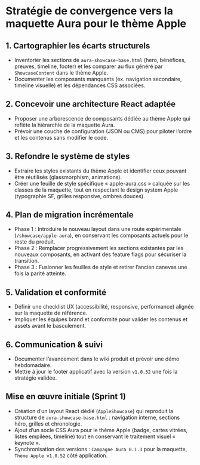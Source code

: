# Stratégie de convergence vers la maquette Aura pour le thème Apple

## 1. Cartographier les écarts structurels
- Inventorier les sections de `aura-showcase-base.html` (hero, bénéfices, preuves, timeline, footer) et les comparer au flux généré par `ShowcaseContent` dans le thème Apple.
- Documenter les composants manquants (ex. navigation secondaire, timeline visuelle) et les dépendances CSS associées.

## 2. Concevoir une architecture React adaptée
- Proposer une arborescence de composants dédiée au thème Apple qui reflète la hiérarchie de la maquette Aura.
- Prévoir une couche de configuration (JSON ou CMS) pour piloter l’ordre et les contenus sans modifier le code.

## 3. Refondre le système de styles
- Extraire les styles existants du thème Apple et identifier ceux pouvant être réutilisés (glassmorphism, animations).
- Créer une feuille de style spécifique « apple-aura.css » calquée sur les classes de la maquette, tout en respectant le design system Apple (typographie SF, grilles responsive, ombres douces).

## 4. Plan de migration incrémentale
- Phase 1 : Introduire le nouveau layout dans une route expérimentale (`/showcase/apple-aura`), en conservant les composants actuels pour le reste du produit.
- Phase 2 : Remplacer progressivement les sections existantes par les nouveaux composants, en activant des feature flags pour sécuriser la transition.
- Phase 3 : Fusionner les feuilles de style et retirer l’ancien canevas une fois la parité atteinte.

## 5. Validation et conformité
- Définir une checklist UX (accessibilité, responsive, performance) alignée sur la maquette de référence.
- Impliquer les équipes brand et conformité pour valider les contenus et assets avant le basculement.

## 6. Communication & suivi
- Documenter l’avancement dans le wiki produit et prévoir une démo hebdomadaire.
- Mettre à jour le footer applicatif avec la version `v1.0.52` une fois la stratégie validée.

## Mise en œuvre initiale (Sprint 1)
- Création d’un layout React dédié (`AppleShowcase`) qui reproduit la structure de `aura-showcase-base.html` : navigation interne, sections héro, grilles et chronologie.
- Ajout d’un socle CSS Aura pour le thème Apple (badge, cartes vitrées, listes empilées, timeline) tout en conservant le traitement visuel « keynote ».
- Synchronisation des versions : `Campagne Aura 0.1.3` pour la maquette, `Thème Apple v1.0.52` côté application.
